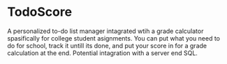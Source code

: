 # TodoScore
A personalized to-do list manager intagrated wtih a grade calculator spasifically for college student asignments. You can put what you need to do for school, track it untill its done, and put your score in for a grade calculation at the end. Potential intagration with a server end SQL.
